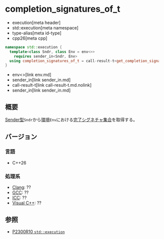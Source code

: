 # completion_signatures_of_t
* execution[meta header]
* std::execution[meta namespace]
* type-alias[meta id-type]
* cpp26[meta cpp]

```cpp
namespace std::execution {
  template<class Sndr, class Env = env<>>
    requires sender_in<Sndr, Env>
  using completion_signatures_of_t = call-result-t<get_completion_signatures_t, Sndr, Env>;
}
```
* env<>[link env.md]
* sender_in[link sender_in.md]
* call-result-t[link call-result-t.md.nolink]
* sender_in[link sender_in.md]

## 概要

[Sender型](sender.md)`Sndr`から[環境](../queryable.md)`Env`における[完了シグネチャ集合](completion_signatures.md)を取得する。


## バージョン
### 言語
- C++26

### 処理系
- [Clang](/implementation.md#clang): ??
- [GCC](/implementation.md#gcc): ??
- [ICC](/implementation.md#icc): ??
- [Visual C++](/implementation.md#visual_cpp): ??


## 参照
- [P2300R10 `std::execution`](https://www.open-std.org/jtc1/sc22/wg21/docs/papers/2024/p2300r10.html)
